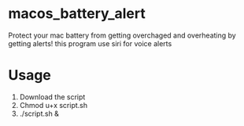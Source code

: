 # macos_battery_alert
Protect your mac battery from getting overchaged and overheating by getting alerts! this program use siri for voice alerts

# Usage
1. Download the script
2. Chmod u+x script.sh
3. ./script.sh &

